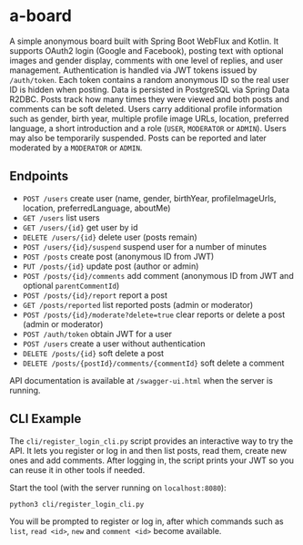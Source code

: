 # a-board

A simple anonymous board built with Spring Boot WebFlux and Kotlin.
It supports OAuth2 login (Google and Facebook), posting text with optional images and gender display,
comments with one level of replies, and user management.
Authentication is handled via JWT tokens issued by `/auth/token`. Each token contains a random anonymous ID so the real user ID is hidden when posting.
Data is persisted in PostgreSQL via Spring Data R2DBC.
Posts track how many times they were viewed and both posts and comments can be soft deleted.
Users carry additional profile information such as gender, birth year, multiple profile image URLs, location, preferred language, a short introduction and a role (`USER`, `MODERATOR` or `ADMIN`). Users may also be temporarily suspended. Posts can be reported and later moderated by a `MODERATOR` or `ADMIN`.

## Endpoints
- `POST /users` create user (name, gender, birthYear, profileImageUrls, location,
  preferredLanguage, aboutMe)
- `GET /users` list users
- `GET /users/{id}` get user by id
- `DELETE /users/{id}` delete user (posts remain)
- `POST /users/{id}/suspend` suspend user for a number of minutes
- `POST /posts` create post (anonymous ID from JWT)
- `PUT /posts/{id}` update post (author or admin)
- `POST /posts/{id}/comments` add comment (anonymous ID from JWT and optional `parentCommentId`)
- `POST /posts/{id}/report` report a post
- `GET /posts/reported` list reported posts (admin or moderator)
- `POST /posts/{id}/moderate?delete=true` clear reports or delete a post (admin or moderator)
- `POST /auth/token` obtain JWT for a user
- `POST /users` create a user without authentication
- `DELETE /posts/{id}` soft delete a post
- `DELETE /posts/{postId}/comments/{commentId}` soft delete a comment

API documentation is available at `/swagger-ui.html` when the server is running.

## CLI Example

The `cli/register_login_cli.py` script provides an interactive way to try the
API. It lets you register or log in and then list posts, read them, create new
ones and add comments. After logging in, the script prints your JWT so you can
reuse it in other tools if needed.

Start the tool (with the server running on `localhost:8080`):

```bash
python3 cli/register_login_cli.py
```

You will be prompted to register or log in, after which commands such as
`list`, `read <id>`, `new` and `comment <id>` become available.
